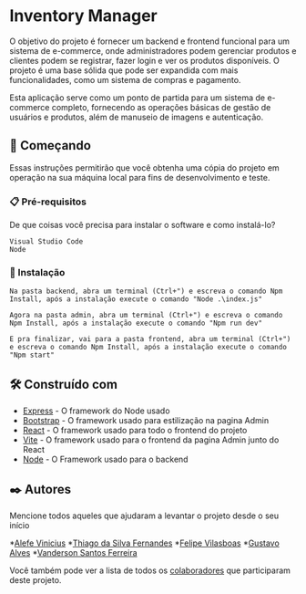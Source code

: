 # Inventory Manager

O objetivo do projeto é fornecer um backend e frontend funcional para um sistema de e-commerce, onde administradores podem gerenciar produtos e clientes podem se registrar, fazer login e ver os produtos disponíveis. O projeto é uma base sólida que pode ser expandida com mais funcionalidades, como um sistema de compras e pagamento.

Esta aplicação serve como um ponto de partida para um sistema de e-commerce completo, fornecendo as operações básicas de gestão de usuários e produtos, além de manuseio de imagens e autenticação.

## 🚀 Começando

Essas instruções permitirão que você obtenha uma cópia do projeto em operação na sua máquina local para fins de desenvolvimento e teste.

### 📋 Pré-requisitos

De que coisas você precisa para instalar o software e como instalá-lo?

```
Visual Studio Code
Node
```

### 🔧 Instalação
```
Na pasta backend, abra um terminal (Ctrl+") e escreva o comando Npm Install, após a instalação execute o comando "Node .\index.js"
```

```
Agora na pasta admin, abra um terminal (Ctrl+") e escreva o comando Npm Install, após a instalação execute o comando "Npm run dev"

E pra finalizar, vai para a pasta frontend, abra um terminal (Ctrl+") e escreva o comando Npm Install, após a instalação execute o comando "Npm start"
```

## 🛠️ Construído com


* [Express](https://expressjs.com/pt-br/) - O framework do Node usado
* [Bootstrap](https://getbootstrap.com) - O framework usado para estilização na pagina Admin
* [React](https://react.dev) - O framework usado para todo o frontend do projeto
* [Vite](https://vitejs.dev) - O framework usado para o frontend da pagina Admin junto do React
* [Node](https://nodejs.org/en) - O Framework usado para o backend

## ✒️ Autores

Mencione todos aqueles que ajudaram a levantar o projeto desde o seu início

*[Alefe Vinicius](https://github.com/Jsn0770)
*[Thiago da Silva Fernandes](https://github.com/ThiagoLSV)
*[Felipe Vilasboas](https://github.com/FelipeVilas)
*[Gustavo Alves](https://github.com/GustaLVS)
*[Vanderson Santos Ferreira](https://github.com/VanGogh201)

Você também pode ver a lista de todos os [colaboradores](https://github.com/Jsn0770/inventorymanager/graphs/contributors) que participaram deste projeto.
